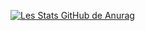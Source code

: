 

[![Les Stats GitHub de Anurag](https://github-readme-stats.vercel.app/api?Yoannpohu2)](https://github.com/anuraghazra/github-readme-stats)
